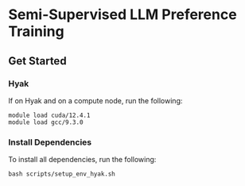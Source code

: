 # Semi-Supervised LLM Preference Training

## Get Started
### Hyak
If on Hyak and on a compute node, run the following:
```
module load cuda/12.4.1 
module load gcc/9.3.0
```
### Install Dependencies
To install all dependencies, run the following:
```
bash scripts/setup_env_hyak.sh
```
